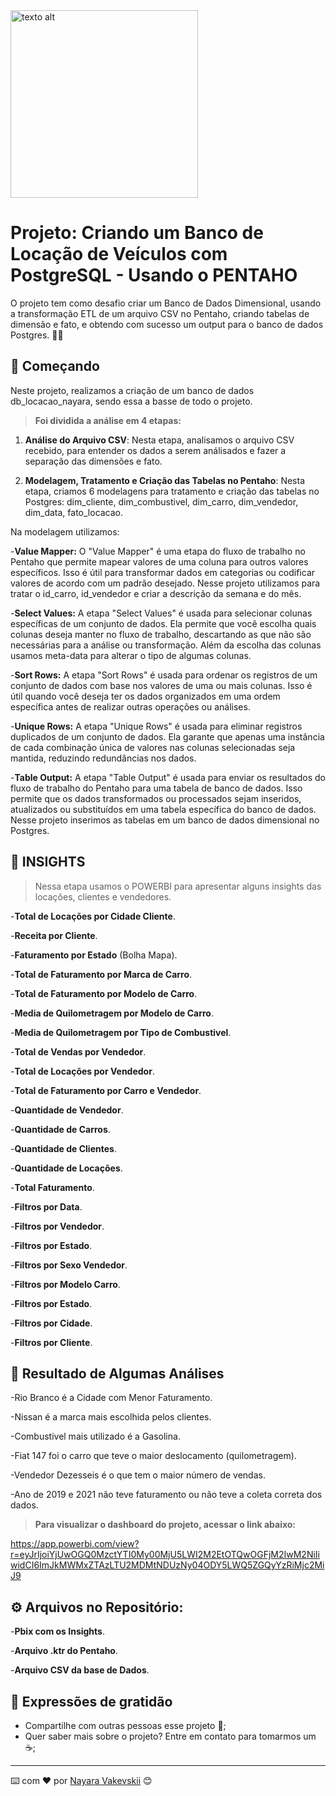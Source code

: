 <!-- Imagem redimensionada -->
<img src="https://digitalcollege.com.br/wp-content/webp-express/webp-images/uploads/2022/05/logo-digital.png.webp" alt="texto alt" width="300">



# Projeto: Criando um Banco de Locação de Veículos com PostgreSQL - Usando o PENTAHO

O projeto tem como desafio criar um Banco de Dados Dimensional, usando a transformação ETL de um arquivo CSV no Pentaho, criando tabelas de dimensão e fato, e obtendo com sucesso um output para o banco de dados Postgres. 💼🔗


## 🚀 Começando

Neste projeto, realizamos a criação de um banco de dados db_locacao_nayara, sendo essa a basse de todo o projeto.

> **Foi dividida a análise em 4 etapas:**

1. **Análise do Arquivo CSV**: Nesta etapa, analisamos o arquivo CSV recebido, para entender os dados a serem análisados e fazer a separação das dimensões e fato.

2. **Modelagem, Tratamento e Criação das Tabelas no Pentaho**: Nesta etapa, criamos 6 modelagens para tratamento e criação das tabelas no Postgres:
dim_cliente, dim_combustivel, dim_carro, dim_vendedor, dim_data, fato_locacao.

Na modelagem utilizamos:

-**Value Mapper:** O "Value Mapper" é uma etapa do fluxo de trabalho no Pentaho que permite mapear valores de uma coluna para outros valores específicos. Isso é útil para transformar dados em categorias ou codificar valores de acordo com um padrão desejado. Nesse projeto utilizamos para tratar o id_carro, id_vendedor e criar a descrição da semana e do mês.

-**Select Values:** A etapa "Select Values" é usada para selecionar colunas específicas de um conjunto de dados. Ela permite que você escolha quais colunas deseja manter no fluxo de trabalho, descartando as que não são necessárias para a análise ou transformação. Além da escolha das colunas usamos meta-data para alterar o tipo de algumas colunas.

-**Sort Rows:** A etapa "Sort Rows" é usada para ordenar os registros de um conjunto de dados com base nos valores de uma ou mais colunas. Isso é útil quando você deseja ter os dados organizados em uma ordem específica antes de realizar outras operações ou análises.

-**Unique Rows:** A etapa "Unique Rows" é usada para eliminar registros duplicados de um conjunto de dados. Ela garante que apenas uma instância de cada combinação única de valores nas colunas selecionadas seja mantida, reduzindo redundâncias nos dados.

-**Table Output:** A etapa "Table Output" é usada para enviar os resultados do fluxo de trabalho do Pentaho para uma tabela de banco de dados. Isso permite que os dados transformados ou processados sejam inseridos, atualizados ou substituídos em uma tabela específica do banco de dados. Nesse projeto inserimos as tabelas em um banco de dados dimensional no Postgres.


## 🚀 INSIGHTS

> Nessa etapa usamos o POWERBI para apresentar alguns insights das locações, clientes e vendedores.

-**Total de Locações por Cidade Cliente**.

-**Receita por Cliente**.

-**Faturamento por Estado** (Bolha Mapa).

-**Total de Faturamento por Marca de Carro**.

-**Total de Faturamento por Modelo de Carro**.

-**Media de Quilometragem por Modelo de Carro**.

-**Media de Quilometragem por Tipo de Combustivel**.

-**Total de Vendas por Vendedor**.

-**Total de Locações por Vendedor**.

-**Total de Faturamento por Carro e Vendedor**.

-**Quantidade de Vendedor**.

-**Quantidade de Carros**.

-**Quantidade de Clientes**.

-**Quantidade de Locações**.

-**Total Faturamento**.

-**Filtros por Data**.

-**Filtros por Vendedor**.

-**Filtros por Estado**.

-**Filtros por Sexo Vendedor**.

-**Filtros por Modelo Carro**.

-**Filtros por Estado**.

-**Filtros por Cidade**.

-**Filtros por Cliente**.



## 🚀 **Resultado de Algumas Análises**


-Rio Branco é a Cidade com Menor Faturamento.

-Nissan é a marca mais escolhida pelos clientes.

-Combustivel mais utilizado é a Gasolina.

-Fiat 147 foi o carro que teve o maior deslocamento (quilometragem).

-Vendedor Dezesseis é o que tem o maior número de vendas.

-Ano de 2019 e 2021 não teve faturamento ou não teve a coleta correta dos dados.


> **Para visualizar o dashboard do projeto, acessar o link abaixo:**

https://app.powerbi.com/view?r=eyJrIjoiYjUwOGQ0MzctYTI0My00MjU5LWI2M2EtOTQwOGFjM2IwM2NiIiwidCI6ImJkMWMxZTAzLTU2MDMtNDUzNy04ODY5LWQ5ZGQyYzRiMjc2MiJ9


## ⚙️ Arquivos no Repositório:

-**Pbix com os Insights**.

-**Arquivo .ktr do Pentaho**.

-**Arquivo CSV da base de Dados**.



## 🎁 Expressões de gratidão

* Compartilhe com outras pessoas esse projeto 📢;
* Quer saber mais sobre o projeto? Entre em contato para tomarmos um :coffee:;

---
⌨️ com ❤️ por [Nayara Vakevskii](https://github.com/NayaraWakewski) 😊
